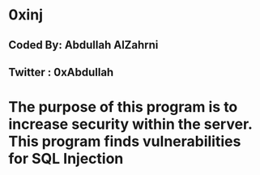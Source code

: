 # 0xinj
## Coded By: Abdullah AlZahrni
## Twitter : 0xAbdullah



# The purpose of this program is to increase security within the server. This program finds vulnerabilities for SQL Injection
